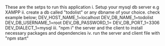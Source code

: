 These are the setps to run this application
i. Setup your mysql db server e.g XAMPP
ii. create a db called "todolist" or any dbname of your choice. check example below;
  DEV_HOST_NAME_1=localhost
  DEV_DB_NAME_1=todolist
  DEV_DB_USERNAME_1=root
  DEV_DB_PASSWORD_1=
  DEV_DB_PORT_1=3306
  DEV_DIALECT_1=mysql
iii. "npm i" the server and the client to install necessary packages and dependencies
iv. run the server and client file with "npm start"
